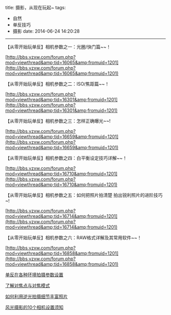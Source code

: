 title: 摄影，从现在玩起~
tags:
  - 自然
  - 单反技巧
  - 摄影
date: 2014-06-24 14:20:28
---

【从零开始玩单反】相机参数之一：光圈/快门篇~~！

[http://bbs.yzxw.com/forum.php?mod=viewthread&amp;tid=16065&amp;fromuid=1201](http://bbs.yzxw.com/forum.php?mod=viewthread&amp;tid=16065&amp;fromuid=1201)

【从零开始玩单反】相机参数之二：ISO/焦距篇~~！

[http://bbs.yzxw.com/forum.php?mod=viewthread&amp;tid=16301&amp;fromuid=1201](http://bbs.yzxw.com/forum.php?mod=viewthread&amp;tid=16301&amp;fromuid=1201)

【从零开始玩单反】相机参数之三：怎样正确曝光~~!

[http://bbs.yzxw.com/forum.php?mod=viewthread&amp;tid=16659&amp;fromuid=1201](http://bbs.yzxw.com/forum.php?mod=viewthread&amp;tid=16659&amp;fromuid=1201)

【从零开始玩单反】相机参数之四：白平衡设定技巧详解~~！

[http://bbs.yzxw.com/forum.php?mod=viewthread&amp;tid=16710&amp;fromuid=1201](http://bbs.yzxw.com/forum.php?mod=viewthread&amp;tid=16710&amp;fromuid=1201)

【从零开始玩单反】相机参数之五：如何把照片拍清楚 拍出锐利照片的进阶技巧~!

[http://bbs.yzxw.com/forum.php?mod=viewthread&amp;tid=16714&amp;fromuid=1201](http://bbs.yzxw.com/forum.php?mod=viewthread&amp;tid=16714&amp;fromuid=1201)

【从零开始玩单反】相机参数之六：RAW格式详解及其常用软件~~！

[http://bbs.yzxw.com/forum.php?mod=viewthread&amp;tid=16858&amp;fromuid=1201](http://bbs.yzxw.com/forum.php?mod=viewthread&amp;tid=16858&amp;fromuid=1201)

[单反在各种环境拍摄参数设置](http://dcbbs.zol.com.cn/81/167_800291.html)

[了解对焦点与对焦模式](http://www.fsbus.com/danfanrumen/7519.html)

[如何利用逆光拍摄细节丰富照片](http://www.fsbus.com/sheyingjiaocheng/3924.html)

[风光摄影的10个相机设置须知](http://www.fsbus.com/danfanrumen/723.html)